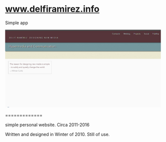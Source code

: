 # www.delfiramirez.info

Simple app


![alt tag](https://github.com/delfiramirez/www.delfiramirez.info/blob/master/screen.png)

=============

simple personal website. Circa 2011-2016

Written and designed in Winter of 2010. Still of use.


